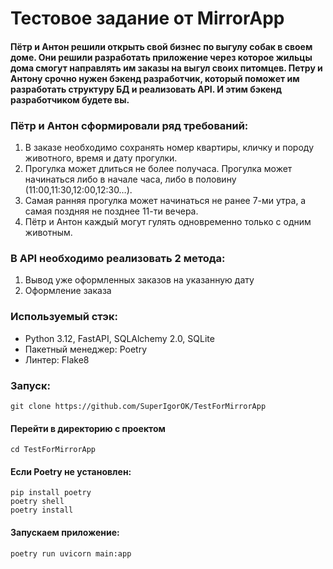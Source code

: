# Тестовое задание от MirrorApp

#### Пётр и Антон решили открыть свой бизнес по выгулу собак в своем доме. Они решили разработать приложение через которое жильцы дома смогут направлять им заказы на выгул своих питомцев. Петру и Антону срочно нужен бэкенд разработчик, который поможет им разработать структуру БД и реализовать API. И этим бэкенд разработчиком будете вы. 

### Пётр и Антон сформировали ряд требований:
 1. В заказе необходимо сохранять номер квартиры, кличку и породу животного, время и дату прогулки. 
 2. Прогулка может длиться не более получаса. Прогулка может начинаться либо в начале часа, либо в половину (11:00,11:30,12:00,12:30…). 
 3. Самая ранняя прогулка может начинаться не ранее 7-ми утра, а самая поздняя не позднее 11-ти вечера. 
 4. Пётр и Антон каждый могут гулять одновременно только с одним животным. 

### В API необходимо реализовать 2 метода:
 1. Вывод уже оформленных заказов на указанную дату
 2. Оформление заказа

### **Используемый стэк:**
* Python 3.12, FastAPI, SQLAlchemy 2.0, SQLite
* Пакетный менеджер: Poetry
* Линтер: Flake8

### Запуск:

```
git clone https://github.com/SuperIgorOK/TestForMirrorApp
```
#### Перейти в директорию с проектом
```
cd TestForMirrorApp
```
#### Если Poetry не установлен:
```
pip install poetry
poetry shell
poetry install
```
#### Запускаем приложение:
```
poetry run uvicorn main:app
```
